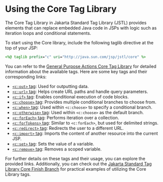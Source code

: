 # Using the Core Tag Library

The Core Tag Library in Jakarta Standard Tag Library (JSTL) provides elements that can replace embedded Java code in JSPs with logic such as iteration loops and conditional statements.

To start using the Core library, include the following taglib directive at the top of your JSP:

```jsp
<%@ taglib prefix="c" uri="http://java.sun.com/jsp/jstl/core" %>
```

You can refer to the [General Purpose Actions Core Tag Library](https://jakarta.ee/specifications/tags/2.0/jakarta-tags-spec-2.0.html#general-purpose-actions-core-tag-library) for detailed information about the available tags. Here are some key tags and their corresponding links:

- [`<c:out>` tag](https://jakarta.ee/specifications/tags/2.0/jakarta-tags-spec-2.0.html#c:out): Used for outputting data.
- [`<c:url>` tag](https://jakarta.ee/specifications/tags/2.0/jakarta-tags-spec-2.0.html#c:url): Helps create URL paths and handle query parameters.
- [`<c:if>` tag](https://jakarta.ee/specifications/tags/2.0/jakarta-tags-spec-2.0.html#cif): Enables conditional execution of code blocks.
- [`<c:choose>` tag](https://jakarta.ee/specifications/tags/2.0/jakarta-tags-spec-2.0.html#cchoose): Provides multiple conditional branches to choose from.
- [`<c:when>` tag](https://jakarta.ee/specifications/tags/2.0/jakarta-tags-spec-2.0.html#cwhen): Used within `<c:choose>` to specify a conditional branch.
- [`<c:otherwise>` tag](https://jakarta.ee/specifications/tags/2.0/jakarta-tags-spec-2.0.html#cotherwise): Used within `<c:choose>` as the default branch.
- [`<c:forEach>` tag](https://jakarta.ee/specifications/tags/2.0/jakarta-tags-spec-2.0.html#iterator-actions-core-tag-library): Performs iteration over a collection.
- [`<c:forTokens>` tag](https://jakarta.ee/specifications/tags/2.0/jakarta-tags-spec-2.0.html#c:forTokens): Similar to `<c:forEach>`, but used for delimited strings.
- [`<c:redirect>` tag](https://jakarta.ee/specifications/tags/2.0/jakarta-tags-spec-2.0.html#credirect): Redirects the user to a different URL.
- [`<c:import>` tag](https://jakarta.ee/specifications/tags/2.0/jakarta-tags-spec-2.0.html#cimport): Imports the content of another resource into the current JSP.
- [`<c:set>` tag](https://jakarta.ee/specifications/tags/2.0/jakarta-tags-spec-2.0.html#c:set): Sets the value of a variable.
- [`<c:remove>` tag](https://jakarta.ee/specifications/tags/2.0/jakarta-tags-spec-2.0.html#cremove): Removes a scoped variable.

For further details on these tags and their usage, you can explore the provided links. Additionally, you can check out the [Jakarta Standard Tag Library Core Finish Branch](https://github.com/NicorDesignsLLC/JakartaJEEWebDevelopment/tree/jee8-jstl12-core-end) for practical examples of utilizing the Core Library tags.